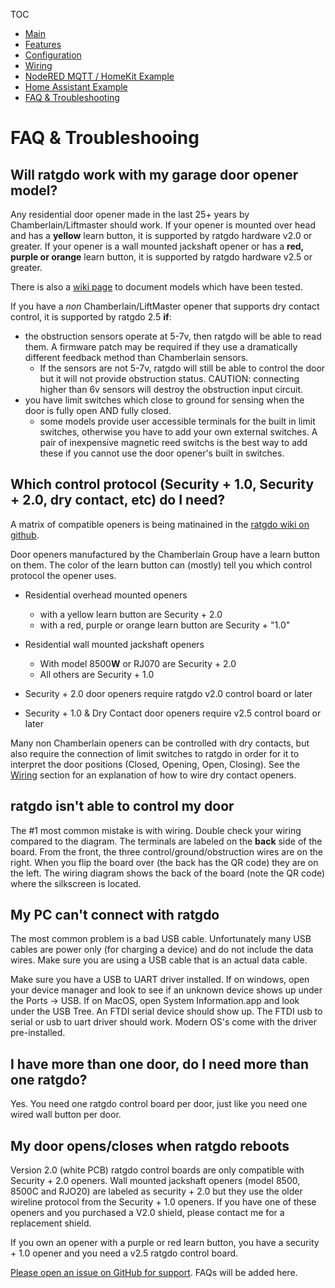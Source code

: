TOC
* [Main](index.md)
* [Features](01_features.md)
* [Configuration](02_configuration.md)
* [Wiring](03_wiring.md)
* [NodeRED MQTT / HomeKit Example](04_nodered_example.md)
* [Home Assistant Example](05_homeassistant_example.md)
* [FAQ & Troubleshooting](09_faq.md)


# FAQ & Troubleshooing

## Will ratgdo work with my garage door opener model?
Any residential door opener made in the last 25+ years by Chamberlain/Liftmaster should work. If your opener is mounted over head and has a **yellow** learn button, it is supported by ratgdo hardware v2.0 or greater. If your opener is a wall mounted jackshaft opener or has a **red, purple or orange** learn button, it is supported by ratgdo hardware v2.5 or greater.

There is also a [wiki page](https://github.com/PaulWieland/ratgdo/wiki) to document models which have been tested.

If you have a *non* Chamberlain/LiftMaster opener that supports dry contact control, it is supported by ratgdo 2.5 **if**:

* the obstruction sensors operate at 5-7v, then ratgdo will be able to read them. A firmware patch may be required if they use a dramatically different feedback method than Chamberlain sensors.
	* If the sensors are not 5-7v, ratgdo will still be able to control the door but it will not provide obstruction status. CAUTION: connecting higher than 6v sensors will destroy the obstruction input circuit.
* you have limit switches which close to ground for sensing when the door is fully open AND fully closed.
	* some models provide user accessible terminals for the built in limit switches, otherwise you have to add your own external switches. A pair of inexpensive magnetic reed switchs is the best way to add these if you cannot use the door opener's built in switches.

## Which control protocol (Security + 1.0, Security + 2.0, dry contact, etc) do I need?

A matrix of compatible openers is being matinained in the [ratgdo wiki on github](https://github.com/PaulWieland/ratgdo/wiki).

Door openers manufactured by the Chamberlain Group have a learn button on them. The color of the learn button can (mostly) tell you which control protocol the opener uses.

* Residential overhead mounted openers
	* with a yellow learn button are Security + 2.0
	* with a red, purple or orange learn button are Security + "1.0"
* Residential wall mounted jackshaft openers
	* With model 8500**W** or RJ070 are Security + 2.0
	* All others are Security + 1.0

* Security + 2.0 door openers require ratgdo v2.0 control board or later
* Security + 1.0 & Dry Contact door openers require v2.5 control board or later


Many non Chamberlain openers can be controlled with dry contacts, but also require the connection of limit switches to ratgdo in order for it to interpret the door positions (Closed, Opening, Open, Closing). See the [Wiring](03_wiring.md) section for an explanation of how to wire dry contact openers.

## ratgdo isn't able to control my door
The #1 most common mistake is with wiring. Double check your wiring compared to the diagram. The terminals are labeled on the **back** side of the board. From the front, the three control/ground/obstruction wires are on the right. When you flip the board over (the back has the QR code) they are on the left. The wiring diagram shows the back of the board (note the QR code) where the silkscreen is located.

## My PC can't connect with ratgdo
The most common problem is a bad USB cable. Unfortunately many USB cables are power only (for charging a device) and do not include the data wires. Make sure you are using a USB cable that is an actual data cable.

Make sure you have a USB to UART driver installed. If on windows, open your device manager and look to see if an unknown device shows up under the Ports -> USB. If on MacOS, open System Information.app and look under the USB Tree. An FTDI serial device should show up. The FTDI usb to serial or usb to uart driver should work. Modern OS's come with the driver pre-installed.

## I have more than one door, do I need more than one ratgdo?
Yes. You need one ratgdo control board per door, just like you need one wired wall button per door.

## My door opens/closes when ratgdo reboots
Version 2.0 (white PCB) ratgdo control boards are only compatible with Security + 2.0 openers. Wall mounted jackshaft openers (model 8500, 8500C and RJO20) are labeled as security + 2.0 but they use the older wireline protocol from the Security + 1.0 openers. If you have one of these openers and you purchased a V2.0 shield, please contact me for a replacement shield. 

If you own an opener with a purple or red learn button, you have a security + 1.0 opener and you need a v2.5 ratgdo control board.

<!-- ## Converting V1.x board to V2.0
Upgrading a V1 board to V2 requires the addition of a 2n7000 Mosfet.

Solder connections:
- source = ground
- gate = red/ctrl
- drain = RPM2 -->

[Please open an issue on GitHub for support](https://github.com/PaulWieland/ratgdo/issues). FAQs will be added here.
